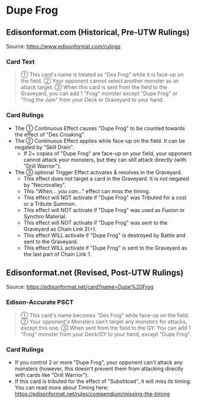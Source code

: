 # Dupe Frog

## Edisonformat.com (Historical, Pre-UTW Rulings)

Source: https://www.edisonformat.com/rulings

### Card Text

> ① This card's name is treated as "Des Frog" while it is face-up on the field. ② Your opponent cannot select another monster as an attack target. ③ When this card is sent from the field to the Graveyard, you can add 1 "Frog" monster except "Dupe Frog" or "Frog the Jam" from your Deck or Graveyard to your hand.

### Card Rulings

*   The ① Continuous Effect causes "Dupe Frog" to be counted towards the effect of "Des Croaking".
*   The ② Continuous Effect applies while face-up on the field. It can be negated by "Skill Drain".
    *   If 2+ copies of "Dupe Frog" are face-up on your field, your opponent cannot attack your monsters, but they can still attack directly (with "Drill Warrior").
*   The ③ optional Trigger Effect activates & resolves in the Graveyard.
    *   This effect does not target a card in the Graveyard. It is not negated by "Necrovalley".
    *   This "_When... you can_..." effect can miss the timing.
    *   This effect will NOT activate if "Dupe Frog" was Tributed for a cost or a Tribute Summon.
    *   This effect will NOT activate if "Dupe Frog" was used as Fusion or Synchro Material.
    *   This effect will NOT activate if "Dupe Frog" was sent to the Graveyard as Chain Link 2(+).
    *   This effect WILL activate if "Dupe Frog" is destroyed by Battle and sent to the Graveyard.
    *   This effect WILL activate if "Dupe Frog" is sent to the Graveyard as the last part of Chain Link 1.

## Edisonformat.net (Revised, Post-UTW Rulings)

Source: https://edisonformat.net/card?name=Dupe%20Frog

### Edison-Accurate PSCT

> ① This card's name becomes "Des Frog" while face-up on the field.
> ② Your opponent's Monsters can't target any monsters for attacks, except this one.
> ③ When sent from the field to the GY: You can add 1 "Frog" monster from your Deck/GY to your hand, except "Dupe Frog".

### Card Rulings

*   If you control 2 or more "Dupe Frog", your opponent can't attack any monsters (however, this doesn't prevent them from attacking directly with cards like "Drill Warrior").
*   If this card is tributed for the effect of "Substitoad", it will miss its timing.
You can read more about Timing here:
https://edisonformat.net/rules/compendium/missing-the-timing
            